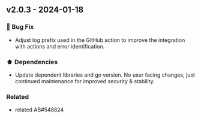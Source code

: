## v2.0.3 - 2024-01-18

### 🐛 Bug Fix

- Adjust log prefix used in the GitHub action to improve the integration with actions and error identification.

### ⬆️ Dependencies

- Update dependent libraries and go version. No user facing changes, just continued maintenance for improved security & stability.

### Related

- related AB#548824
